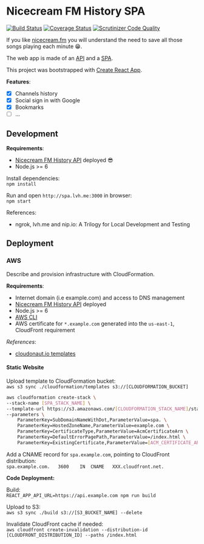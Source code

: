 # Nicecream FM History SPA

[![Build Status](https://travis-ci.org/altcatalin/nicecream-history-spa.svg?branch=master)](https://travis-ci.org/altcatalin/nicecream-history-spa) [![Coverage Status](https://coveralls.io/repos/github/altcatalin/nicecream-history-spa/badge.svg?branch=master)](https://coveralls.io/github/altcatalin/nicecream-history-spa?branch=master) [![Scrutinizer Code Quality](https://scrutinizer-ci.com/g/altcatalin/nicecream-history-spa/badges/quality-score.png?b=master)](https://scrutinizer-ci.com/g/altcatalin/nicecream-history-spa/?branch=master)

If you like [nicecream.fm](https://nicecream.fm) you will understand the need to save all those songs playing each minute :grin:.  

The web app is made of an [API](https://github.com/altcatalin/nicecream-history) and a [SPA](https://github.com/altcatalin/nicecream-history-spa).  

This project was bootstrapped with [Create React App](https://github.com/facebook/create-react-app).  

**Features**:

- [x] Channels history
- [x] Social sign in with Google
- [x] Bookmarks
- [ ] ...

## Development

**Requirements**:  

- [Nicecream FM History API](https://github.com/altcatalin/nicecream-history) deployed  :sunglasses:  
- Node.js >= 6  

Install dependencies:  
`npm install`  

Run and open `http://spa.lvh.me:3000` in browser:  
`npm start`  

References:

- ngrok, lvh.me and nip.io: A Trilogy for Local Development and Testing

## Deployment

### AWS

Describe and provision infrastructure with CloudFormation.

**Requirements**:

- Internet domain (i.e example.com) and access to DNS management  
- [Nicecream FM History API](https://github.com/altcatalin/nicecream-history) deployed  
- Node.js >= 6  
- [AWS CLI](https://aws.amazon.com/cli/)  
- AWS certificate for `*.example.com` generated into the `us-east-1`, CloudFront requirement  

*References*:

- [cloudonaut.io templates](https://templates.cloudonaut.io/en/stable/)

#### Static Website

Upload template to CloudFormation bucket:  
`aws s3 sync ./cloudformation/templates s3://[CLOUDFORMATION_BUCKET]`  

```bash
aws cloudformation create-stack \
--stack-name [SPA_STACK_NAME] \
--template-url https://s3.amazonaws.com/[CLOUDFORMATION_STACK_NAME]/static-website.yaml \
--parameters \
    ParameterKey=SubDomainNameWithDot,ParameterValue=spa. \
    ParameterKey=HostedZoneName,ParameterValue=example.com \
    ParameterKey=CertificateType,ParameterValue=AcmCertificateArn \
    ParameterKey=DefaultErrorPagePath,ParameterValue=/index.html \
    ParameterKey=ExistingCertificate,ParameterValue=[ACM_CERTIFICATE_ARN]
```

Add a CNAME record for `spa.example.com`, pointing to CloudFront distribution:  
`spa.example.com.	3600	IN	CNAME	XXX.cloudfront.net.`  

**Code Deployment:**  

Build:  
`REACT_APP_API_URL=https://api.example.com npm run build`  

Upload to S3:  
`aws s3 sync ./build s3://[S3_BUCKET_NAME] --delete`  

Invalidate CloudFront cache if needed:  
`aws cloudfront create-invalidation --distribution-id [CLOUDFRONT_DISTRIBUTION_ID] --paths /index.html`  

